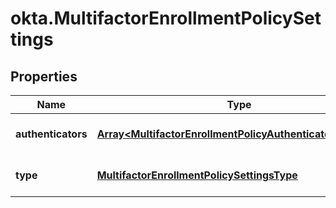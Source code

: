 # okta.MultifactorEnrollmentPolicySettings

## Properties

Name | Type | Description | Notes
------------ | ------------- | ------------- | -------------
**authenticators** | [**Array&lt;MultifactorEnrollmentPolicyAuthenticatorSettings&gt;**](MultifactorEnrollmentPolicyAuthenticatorSettings.md) |  | [optional] [default to undefined]
**type** | [**MultifactorEnrollmentPolicySettingsType**](MultifactorEnrollmentPolicySettingsType.md) |  | [optional] [default to undefined]


